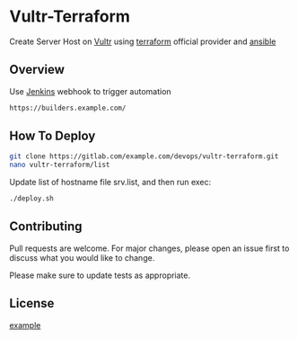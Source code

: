 # Vultr-Terraform

Create Server Host on [Vultr](https://vultr.com/) using [terraform](https://github.com/vultr/terraform-provider-vultr) official provider and [ansible](https://docs.ansible.com/ansible/latest/index.html) 

## Overview

Use [Jenkins](https://www.jenkins.io/) webhook to trigger automation 
```bash
https://builders.example.com/
```

## How To Deploy
```bash
git clone https://gitlab.com/example.com/devops/vultr-terraform.git
nano vultr-terraform/list
```
Update list of hostname file srv.list, and then run exec:
```bash
./deploy.sh
```

## Contributing
Pull requests are welcome. For major changes, please open an issue first to discuss what you would like to change.

Please make sure to update tests as appropriate.

## License
[example](https://example.com)